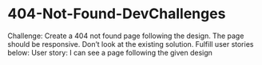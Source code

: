 # 404-Not-Found-DevChallenges
Challenge: Create a 404 not found page following the design. The page should be responsive. Don’t look at the existing solution. Fulfill user stories below:  User story: I can see a page following the given design
